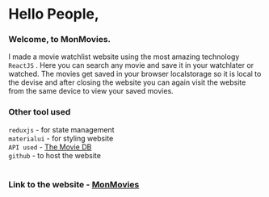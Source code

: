 # Hello People,
### Welcome, to MonMovies.
I made a movie watchlist website using the most amazing technology `ReactJS` .
Here you can search any movie and save it in your watchlater or watched. The movies get saved in your browser localstorage so it is local to the devise and after closing the website you can again visit the website from the same device to view your saved movies.

### Other tool used
 `reduxjs` - for state management\
 `materialui` - for styling website\
 `API used` - [The Movie DB](https://lnkd.in/gjDpqZU)\
 `github` - to host the website

#
### Link to the website - [MonMovies](https://debopriyadey.github.io/MonMovies/)
